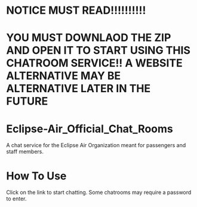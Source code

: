 # NOTICE MUST READ!!!!!!!!!!
# YOU MUST DOWNLAOD THE ZIP AND OPEN IT TO START USING THIS CHATROOM SERVICE!! A WEBSITE ALTERNATIVE MAY BE ALTERNATIVE LATER IN THE FUTURE


# Eclipse-Air_Official_Chat_Rooms
A chat service for the Eclipse Air Organization meant for passengers and staff members.

# How To Use

Click on the link to start chatting. Some chatrooms may require a password to enter.
